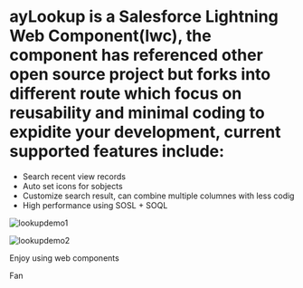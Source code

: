 # ayLookup is a Salesforce Lightning Web Component(lwc), the component has referenced other open source project but forks into different route which focus on reusability and minimal coding to expidite your development, current supported features include:
* Search recent view records
* Auto set icons for sobjects
* Customize search result, can combine multiple columnes with less codig
* High performance using SOSL + SOQL

![lookupdemo1](https://user-images.githubusercontent.com/10925418/63737458-7d822500-c854-11e9-95a5-e0bb54303603.gif)


![lookupdemo2](https://user-images.githubusercontent.com/10925418/63737476-8a067d80-c854-11e9-98a2-34500d0ad43c.gif)

Enjoy using web components

Fan
